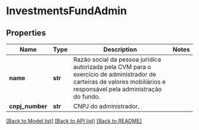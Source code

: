 # InvestmentsFundAdmin

## Properties
Name | Type | Description | Notes
------------ | ------------- | ------------- | -------------
**name** | **str** | Razão social da pessoa jurídica autorizada pela CVM para o exercício de administrador de carteiras de valores mobiliários e responsável pela administração do fundo. | 
**cnpj_number** | **str** | CNPJ do administrador. | 

[[Back to Model list]](../README.md#documentation-for-models) [[Back to API list]](../README.md#documentation-for-api-endpoints) [[Back to README]](../README.md)

